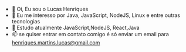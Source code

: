 - 👋 Oi, Eu sou o Lucas Henriques
- 👀 Eu me interesso por Java, JavaScript, NodeJS, Linux e entre outras tecnologias
- 🌱 Estudo atualmente JavaScript,NodeJS, React,Java
- 📫 se quiser entrar em contato comigo é só enviar um email para henriques.martins.lucas@gmail.com

<!---
henriqueslucasdev/henriqueslucasdev is a ✨ special ✨ repository because its `README.md` (this file) appears on your GitHub profile.
You can click the Preview link to take a look at your changes.
--->
